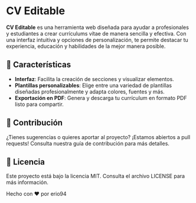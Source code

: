 # CV Editable

**CV Editable** es una herramienta web diseñada para ayudar a profesionales y estudiantes a crear currículums vítae de manera sencilla y efectiva. Con una interfaz intuitiva y opciones de personalización, te permite destacar tu experiencia, educación y habilidades de la mejor manera posible.

## 🌟 Características

- **Interfaz**: Facilita la creación de secciones y visualizar elementos.
- **Plantillas personalizables**: Elige entre una variedad de plantillas diseñadas profesionalmente y adapta colores, fuentes y más.
- **Exportación en PDF**: Genera y descarga tu currículum en formato PDF listo para compartir.

## 👥 Contribución
¿Tienes sugerencias o quieres aportar al proyecto? ¡Estamos abiertos a pull requests! Consulta nuestra guía de contribución para más detalles.

## 📜 Licencia
Este proyecto está bajo la licencia MIT. Consulta el archivo LICENSE para más información.

Hecho con ❤️ por erio94


